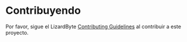 # Contribuyendo

Por favor, sigue el LizardByte
[Contributing Guidelines](https://docs.lizardbyte.dev/en/latest/Developopers/contributing.html)
al contribuir a este proyecto.
